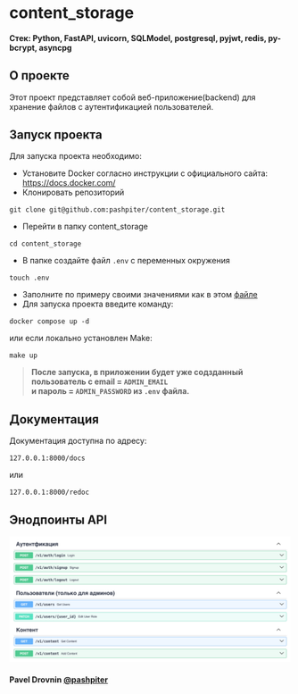 # content_storage

#### Стек: Python, FastAPI, uvicorn, SQLModel, postgresql, pyjwt, redis, py-bcrypt, asyncpg

## О проекте
Этот проект представляет собой веб-приложение(backend) для хранение файлов с аутентификацией пользователей.

## Запуск проекта

Для запуска проекта необходимо: 
* Установите Docker согласно инструкции с официального сайта: https://docs.docker.com/
* Клонировать репозиторий
```
git clone git@github.com:pashpiter/content_storage.git
```
* Перейти в папку content_storage
```
cd content_storage
```
* В папке создайте файл `.env` с переменных окружения
```
touch .env
```
* Заполните по примеру своими значениями как в этом [файле](example.env)
* Для запуска проекта введите команду:
```
docker compose up -d
```
или если локально установлен Make:
```
make up
```
> **После запуска, в приложении будет уже содзданный пользователь с email = `ADMIN_EMAIL` \
и пароль = `ADMIN_PASSWORD` из `.env` файла.**
## Документация
Документация доступна по адресу:
```
127.0.0.1:8000/docs
```
или
```
127.0.0.1:8000/redoc
```
## Энодпоинты API
![](docs/endpoints.png)

#### Pavel Drovnin [@pashpiter](http://t.me/pashpiter)
